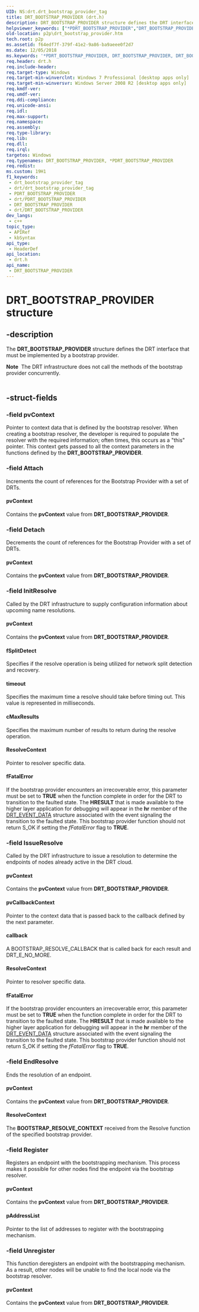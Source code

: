```yaml
---
UID: NS:drt.drt_bootstrap_provider_tag
title: DRT_BOOTSTRAP_PROVIDER (drt.h)
description: DRT_BOOTSTRAP_PROVIDER structure defines the DRT interface that must be implemented by a bootstrap provider.
helpviewer_keywords: ["*PDRT_BOOTSTRAP_PROVIDER","DRT_BOOTSTRAP_PROVIDER","DRT_BOOTSTRAP_PROVIDER structure [Peer Networking]","PDRT_BOOTSTRAP_PROVIDER","PDRT_BOOTSTRAP_PROVIDER structure pointer [Peer Networking]","drt/DRT_BOOTSTRAP_PROVIDER","drt/PDRT_BOOTSTRAP_PROVIDER","p2p.drt_bootstrap_provider"]
old-location: p2p\drt_bootstrap_provider.htm
tech.root: p2p
ms.assetid: f64edf7f-379f-41e2-9a86-ba9aeee0f2d7
ms.date: 12/05/2018
ms.keywords: '*PDRT_BOOTSTRAP_PROVIDER, DRT_BOOTSTRAP_PROVIDER, DRT_BOOTSTRAP_PROVIDER structure [Peer Networking], PDRT_BOOTSTRAP_PROVIDER, PDRT_BOOTSTRAP_PROVIDER structure pointer [Peer Networking], drt/DRT_BOOTSTRAP_PROVIDER, drt/PDRT_BOOTSTRAP_PROVIDER, p2p.drt_bootstrap_provider'
req.header: drt.h
req.include-header: 
req.target-type: Windows
req.target-min-winverclnt: Windows 7 Professional [desktop apps only]
req.target-min-winversvr: Windows Server 2008 R2 [desktop apps only]
req.kmdf-ver: 
req.umdf-ver: 
req.ddi-compliance: 
req.unicode-ansi: 
req.idl: 
req.max-support: 
req.namespace: 
req.assembly: 
req.type-library: 
req.lib: 
req.dll: 
req.irql: 
targetos: Windows
req.typenames: DRT_BOOTSTRAP_PROVIDER, *PDRT_BOOTSTRAP_PROVIDER
req.redist: 
ms.custom: 19H1
f1_keywords:
 - drt_bootstrap_provider_tag
 - drt/drt_bootstrap_provider_tag
 - PDRT_BOOTSTRAP_PROVIDER
 - drt/PDRT_BOOTSTRAP_PROVIDER
 - DRT_BOOTSTRAP_PROVIDER
 - drt/DRT_BOOTSTRAP_PROVIDER
dev_langs:
 - c++
topic_type:
 - APIRef
 - kbSyntax
api_type:
 - HeaderDef
api_location:
 - drt.h
api_name:
 - DRT_BOOTSTRAP_PROVIDER
---
```


# DRT_BOOTSTRAP_PROVIDER structure


## -description

The <b>DRT_BOOTSTRAP_PROVIDER</b> structure defines the DRT interface that must be implemented by a bootstrap provider.
<div class="alert"><b>Note</b>  The DRT  infrastructure does not call the methods of the bootstrap provider concurrently.</div><div> </div>

## -struct-fields

### -field pvContext

Pointer to context data that is defined by the bootstrap resolver. When creating a bootstrap resolver, the developer  is required to populate the resolver with the required information; often times, this occurs as a "this" pointer.  This context gets passed to all the context parameters in the functions defined by the <b>DRT_BOOTSTRAP_PROVIDER</b>.

### -field Attach

Increments the count of references for the Bootstrap Provider with a set of DRTs.



#### pvContext

Contains the <b>pvContext</b> value from <b>DRT_BOOTSTRAP_PROVIDER</b>.

### -field Detach

Decrements the count of references for the Bootstrap Provider with a set of DRTs.



#### pvContext

Contains the <b>pvContext</b> value from <b>DRT_BOOTSTRAP_PROVIDER</b>.

### -field InitResolve

Called by the DRT infrastructure to supply configuration information about upcoming name resolutions.



#### pvContext

Contains the <b>pvContext</b> value from <b>DRT_BOOTSTRAP_PROVIDER</b>.



#### fSplitDetect

Specifies if the resolve operation is being utilized for network split detection and recovery.



#### timeout

Specifies the maximum time a resolve should take before timing out. This value is represented in milliseconds.



#### cMaxResults

Specifies the maximum number of results to return during the resolve operation.



#### ResolveContext

Pointer to resolver specific data.



#### fFatalError

If the bootstrap provider encounters an irrecoverable error, this parameter must be set to <b>TRUE</b> when the function complete in order for the DRT to transition to the faulted state. The <b>HRESULT</b> that is made available to the higher layer application for debugging will appear in the <b>hr</b> member of the <a href="/windows/desktop/api/drt/ns-drt-drt_event_data">DRT_EVENT_DATA</a> structure associated with the event signaling the transition to the faulted state.  This bootstrap provider function should not return S_OK if setting the <i>fFatalError</i> flag to <b>TRUE</b>.

### -field IssueResolve

Called by the DRT infrastructure to issue a resolution to determine the endpoints of nodes already active in the DRT cloud.



#### pvContext

Contains the <b>pvContext</b> value from <b>DRT_BOOTSTRAP_PROVIDER</b>.



#### pvCallbackContext

Pointer to the context data that is passed back to the callback defined by the next parameter.



#### callback

A BOOTSTRAP_RESOLVE_CALLBACK that is called back for each result and DRT_E_NO_MORE.



#### ResolveContext

Pointer to resolver specific data.



#### fFatalError

If the bootstrap provider encounters an irrecoverable error, this parameter must be set to <b>TRUE</b> when the function complete in order for the DRT to transition to the faulted state. The <b>HRESULT</b> that is made available to the higher layer application for debugging will appear in the <b>hr</b> member of the <a href="/windows/desktop/api/drt/ns-drt-drt_event_data">DRT_EVENT_DATA</a> structure associated with the event signaling the transition to the faulted state.  This bootstrap provider function should not return S_OK if setting the <i>fFatalError</i> flag to <b>TRUE</b>.

### -field EndResolve

Ends the resolution of an endpoint.



#### pvContext

Contains the <b>pvContext</b> value from <b>DRT_BOOTSTRAP_PROVIDER</b>.



#### ResolveContext

The <b>BOOTSTRAP_RESOLVE_CONTEXT</b> received from the Resolve function of the specified bootstrap provider.

### -field Register

Registers an endpoint with the bootstrapping mechanism. This process makes it possible for other nodes  find the endpoint via the bootstrap resolver.



#### pvContext

Contains the <b>pvContext</b> value from <b>DRT_BOOTSTRAP_PROVIDER</b>.



#### pAddressList

Pointer to the list of addresses to register with the bootstrapping mechanism.

### -field Unregister

This function deregisters an endpoint with the bootstrapping mechanism.  As a result, other nodes will be unable to find the local node via the bootstrap  resolver.



#### pvContext

Contains the <b>pvContext</b> value from <b>DRT_BOOTSTRAP_PROVIDER</b>.